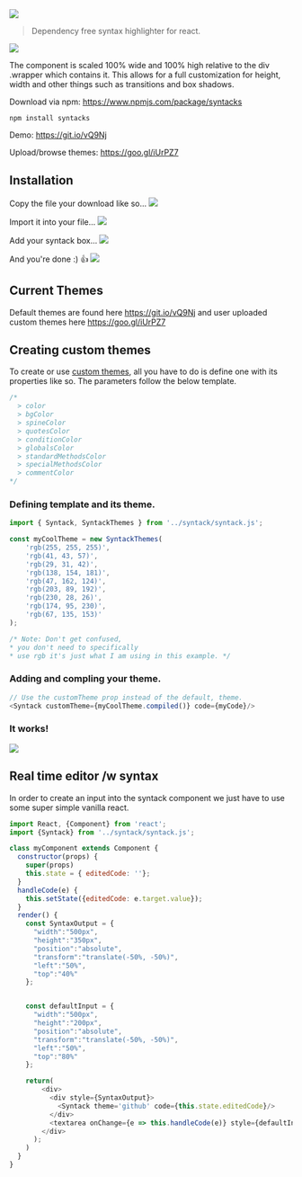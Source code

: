 <img src='http://i.imgur.com/sRlENh2.jpg'/>

> Dependency free syntax highlighter for react.

![](http://i.imgur.com/y2xjYfG.gif)

The component is scaled 100% wide and 100% high relative to the div .wrapper which contains it. This allows for a full customization for height, width and other things such as transitions and box shadows.

Download via npm: https://www.npmjs.com/package/syntacks

``` npm install syntacks ```

Demo: <https://git.io/vQ9Nj>

Upload/browse themes: <https://goo.gl/iUrPZ7>

## Installation
Copy the file your download like so...
<img src="http://i.imgur.com/HbLuHKU.gif"/>

Import it into your file...
<img src="http://i.imgur.com/HwMK5Lv.gif"/>

Add your syntack box...
<img src="http://i.imgur.com/2i7itWY.gif"/>

And you're done :) :+1:
<img src="http://i.imgur.com/MN0Rb94.png"/>
## Current Themes

Default themes are found here <https://git.io/vQ9Nj> and user uploaded custom themes here <https://goo.gl/iUrPZ7>

## Creating custom themes

To create or use [custom themes](), all you have to do is define one with its properties like so. The parameters follow the below template.

```javascript
/*
  > color
  > bgColor
  > spineColor
  > quotesColor
  > conditionColor
  > globalsColor
  > standardMethodsColor
  > specialMethodsColor
  > commentColor
*/
```

### Defining template and its theme.

```javascript
import { Syntack, SyntackThemes } from '../syntack/syntack.js';

const myCoolTheme = new SyntackThemes(
    'rgb(255, 255, 255)',
    'rgb(41, 43, 57)',
    'rgb(29, 31, 42)',
    'rgb(138, 154, 181)',
    'rgb(47, 162, 124)',
    'rgb(203, 89, 192)',
    'rgb(230, 28, 26)',
    'rgb(174, 95, 230)',
    'rgb(67, 135, 153)'
);

/* Note: Don't get confused,
* you don't need to specifically
* use rgb it's just what I am using in this example. */
```

### Adding and compling your theme.

```javascript
// Use the customTheme prop instead of the default, theme.
<Syntack customTheme={myCoolTheme.compiled()} code={myCode}/>
```

### It works!

![](http://i.imgur.com/aY0qpH4.png)

## Real time editor /w syntax

In order to create an input into the syntack component we just have to use some super simple vanilla react.

```javascript
import React, {Component} from 'react';
import {Syntack} from '../syntack/syntack.js';

class myComponent extends Component {
  constructor(props) {
    super(props)
    this.state = { editedCode: ''};
  }
  handleCode(e) {
    this.setState({editedCode: e.target.value});
  }
  render() {
    const SyntaxOutput = {
      "width":"500px",
      "height":"350px",
      "position":"absolute",
      "transform":"translate(-50%, -50%)",
      "left":"50%",
      "top":"40%"
    };


    const defaultInput = {
      "width":"500px",
      "height":"200px",
      "position":"absolute",
      "transform":"translate(-50%, -50%)",
      "left":"50%",
      "top":"80%"
    };

    return(
        <div>
          <div style={SyntaxOutput}>
            <Syntack theme='github' code={this.state.editedCode}/>
          </div>
          <textarea onChange={e => this.handleCode(e)} style={defaultInput} />
        </div>
      );
    )
  }
}
```
